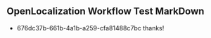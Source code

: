 ## OpenLocalization Workflow Test MarkDown
* 676dc37b-661b-4a1b-a259-cfa81488c7bc thanks!

<!--HONumber=Aug16_HO3-->


